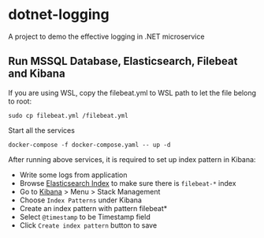 # dotnet-logging
A project to demo the effective logging in .NET microservice

## Run MSSQL Database, Elasticsearch, Filebeat and Kibana
If you are using WSL, copy the filebeat.yml to WSL path to let the file belong to root:
```
sudo cp filebeat.yml /filebeat.yml
```

Start all the services 
```
docker-compose -f docker-compose.yaml -- up -d
```

After running above services, it is required to set up index pattern in Kibana:
- Write some logs from application
- Browse [Elasticsearch Index](http://localhost:9200/_cat/indices?v) to make sure there is `filebeat-*` index
- Go to [Kibana](http://localhost:5601) > Menu > Stack Management
- Choose `Index Patterns` under Kibana
- Create an index pattern with pattern filebeat*
- Select `@timestamp` to be Timestamp field
- Click `Create index pattern` button to save